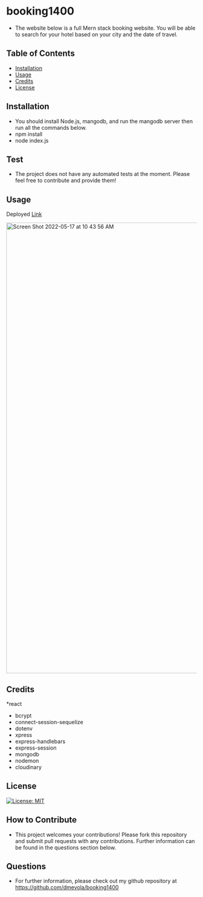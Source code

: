 # booking1400

* The website below is a full Mern stack booking website. You will be able to search for your hotel based on your city and the date of travel.  
## Table of Contents
- [Installation](#installation) 
- [Usage](#usage) 
- [Credits](#credits) 
- [License](#license)
## Installation 
* You should install Node.js, mangodb, and run the mangodb server then run all the commands below.
* npm install
* node index.js

## Test 
* The project does not have any automated tests at the moment. Please feel free to contribute and provide them!
## Usage
Deployed [Link](https://booking1400-d2dae.firebaseapp.com)


<img width="1189" alt="Screen Shot 2022-05-17 at 10 43 56 AM" src="https://user-images.githubusercontent.com/94582549/168878591-8f7bd3d7-2b7a-4ecf-9bec-bcdbda27dac8.png">




## Credits
*react
* bcrypt
* connect-session-sequelize
* dotenv
* xpress
* express-handlebars
* express-session
* mongodb
* nodemon
* cloudinary

## License
[![License: MIT](https://img.shields.io/badge/License-MIT-yellow.svg)](https://opensource.org/licenses/MIT)            
## How to Contribute 
* This project welcomes your contributions! Please fork this repository and submit pull requests with any contributions. Further information can be found in the questions section below.
## Questions
* For further information, please check out my github repository at https://github.com/dmevola/booking1400

